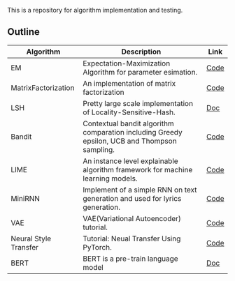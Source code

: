 This is a repository for algorithm implementation and testing.

## Outline


| Algorithm | Description | Link |
| --- | --- | --- |
| EM | Expectation-Maximization Algorithm for parameter esimation. | [Code](https://github.com/fs302/Algorithms/blob/master/EM/expectation_maximization.py)|
| MatrixFactorization| An implementation of matrix factorization | [Code](https://github.com/fs302/Algorithms/blob/master/matrix_factorization/matrix_factorization.py)|
| LSH | Pretty large scale implementation of Locality-Sensitive-Hash. | [Doc](https://github.com/fs302/Algorithms/blob/master/LSH_Application/README.md)|
| Bandit | Contextual bandit algorithm comparation including Greedy epsilon, UCB and Thompson sampling. | [Code](https://github.com/fs302/Algorithms/blob/master/bandit_decision/decision_service_demo.py)|
|LIME| An instance level explainable algorithm framework for machine learning models. | [Code](https://github.com/fs302/Algorithms/blob/master/LIME/lime_explainer.ipynb) |
|MiniRNN| Implement of a simple RNN on text generation and used for lyrics generation. | [Code](https://github.com/fs302/Algorithms/blob/master/miniRNN/rnn.py) |
|VAE| VAE(Variational Autoencoder) tutorial. | [Code](https://github.com/fs302/Algorithms/blob/master/VAE/VAE_PyTorch.ipynb) |
|Neural Style Transfer| Tutorial: Neual Transfer Using PyTorch. | [Code](https://github.com/fs302/Algorithms/blob/master/neural_transfer/neural_transfer_pytorch.ipynb) |
|BERT | BERT is a pre-train language model | [Doc](https://github.com/fs302/Algorithms/blob/master/BERT/README.md) |